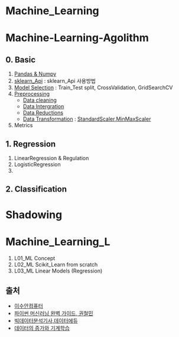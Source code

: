 # Machine_Learning

# Machine-Learning-Agolithm
## 0. Basic
1. [Pandas & Numpy](https://github.com/SeWonKwon/Pandas-Numpy)
2. [sklearn_Api]() : sklearn_Api 사용방법
3. [Model Selection](https://github.com/SeWonKwon/Machine_Learning/blob/main/Machine_Learning_L/L02_ML%20Scikit_Learn%20from%20scratch.ipynb) : Train_Test split, CrossValidation, GridSearchCV
5. [Preprocessing](https://github.com/SeWonKwon/Data_Analysis/blob/main/Data_Analysis_L/L02_Data%20Preprocessing%2C%20Quality%2C%20Techinques.ipynb) 
    - [Data cleaning](https://github.com/SeWonKwon/Data_Analysis/blob/main/Data_Analysis_L/L03_Data%20Cleaning.ipynb)
    - [Data Intergration](https://github.com/SeWonKwon/Data_Analysis/blob/main/Data_Analysis_L/L04_Data%20intergration.ipynb)
    - [Data Reductions](https://github.com/SeWonKwon/Data_Analysis/blob/main/Data_Analysis_L/L05_Data%20Reduction.ipynb)
    - [Data Transformation](https://github.com/SeWonKwon/Data_Analysis/blob/main/Data_Analysis_L/L06_Data%20Transformation.ipynb) : [StandardScaler,MinMaxScaler](https://github.com/SeWonKwon/Machine_Learning/blob/main/Machine_Learning_L/L02_ML%20Scikit_Learn%20from%20scratch.ipynb)
7. Metrics

## 1. Regression
1. LinearRegression & Regulation
2. LogisticRegression
3. 

## 2. Classification





# Shadowing

# Machine_Learning_L

1. L01_ML Concept
2. L02_ML Scikit_Learn from scratch
3. L03_ML Linear Models (Regression)

## 출처

* [이수안컴퓨터](https://www.youtube.com/playlist?list=PL7ZVZgsnLwEEd3-h-jySLz4wT154r7VVr)
* [파이썬 머신러닝 완벽 가이드, 권철민](http://book.interpark.com/product/BookDisplay.do?_method=detail&sc.prdNo=328045193&gclid=CjwKCAjwrPCGBhALEiwAUl9X0xLhnkBbNO07CZl6KsRa9V6i1-tAr-SubjZxrGN-XdVNGCVlGyGk8hoCBVoQAvD_BwE)
* [빅데이터분석기사,데이터에듀](http://book.interpark.com/product/BookDisplay.do?_method=detail&sc.shopNo=0000400000&sc.prdNo=347491830&sc.saNo=003002001&bid1=search&bid2=product&bid3=title&bid4=001)
* [데이터의 증가와 기계학습](https://cafe.daum.net/oracleoracle)
